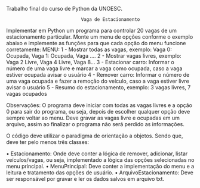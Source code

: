 Trabalho final do curso de Python da UNOESC.

                                Vaga de Estacionamento

Implementar em Python um programa para controlar 20 vagas de um estacionamento particular. Monte
um menu de opções conforme o exemplo abaixo e implemente as funções para que cada opção do menu
funcione corretamente:
MENU:
1 - Mostrar todas as vagas, exemplo: Vaga 0: Ocupada, Vaga 1: Ocupada, Vaga ….
2 - Mostrar vagas livres, exemplo: Vaga 2 Livre, Vaga 4 Livre, Vaga 8...
3 - Estacionar carro: Informar o número de uma vaga livre e marcar a vaga como ocupada, caso a vaga estiver
ocupada avisar o usuário
4 - Remover carro: Informar o número de uma vaga ocupada e fazer a remoção do veículo, caso a vaga estiver
livre avisar o usuário
5 - Resumo do estacionamento, exemplo: 3 vagas livres, 7 vagas ocupados

Observações: O programa deve iniciar com todas as vagas livres e a opção 0 para sair do programa, ou seja,
depois de escolher qualquer opção deve sempre voltar ao menu. Deve gravar as vagas livre e ocupadas em um
arquivo, assim ao finalizar o programa não será perdido as informações.

O código deve utilizar o paradigma de orientação a objetos. Sendo que, deve ter pelo menos três classes:

• Estacionamento: Onde deve conter a lógica de remover, adicionar, listar veículos/vagas, ou seja,
implementado a lógica das opções selecionadas no menu principal.
• MenuPrincipal: Deve conter a implementação do menu e a leitura e tratamento das opções de usuário.
• ArquivoEstacionamento: Deve ser responsável por gravar e ler os dados salvos em arquivo txt.

